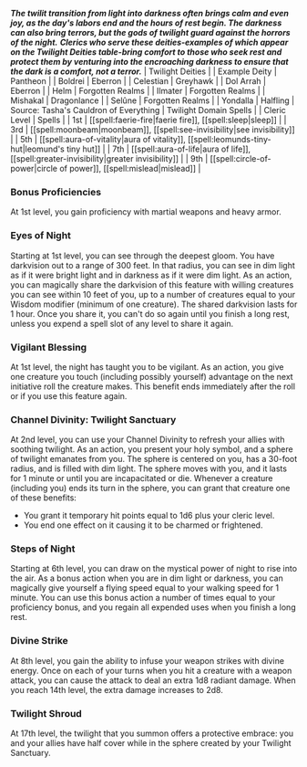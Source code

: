 ***The twilit transition from light into darkness often brings calm and even joy, as the day's labors end and the hours of rest begin. The darkness can also bring terrors, but the gods of twilight guard against the horrors of the night.***
***Clerics who serve these deities-examples of which appear on the Twilight Deities table-bring comfort to those who seek rest and protect them by venturing into the encroaching darkness to ensure that the dark is a comfort, not a terror.***
| Twilight Deities |
| Example Deity | Pantheon |
| Boldrei | Eberron |
| Celestian | Greyhawk |
| Dol Arrah | Eberron |
| Helm | Forgotten Realms |
| Ilmater | Forgotten Realms |
| Mishakal | Dragonlance |
| Selûne | Forgotten Realms |
| Yondalla | Halfling |
Source: Tasha's Cauldron of Everything
| Twilight Domain Spells |
| Cleric Level | Spells |
| 1st | [[spell:faerie-fire|faerie fire]], [[spell:sleep|sleep]] |
| 3rd | [[spell:moonbeam|moonbeam]], [[spell:see-invisibility|see invisibility]] |
| 5th | [[spell:aura-of-vitality|aura of vitality]], [[spell:leomunds-tiny-hut|leomund's tiny hut]] |
| 7th | [[spell:aura-of-life|aura of life]], [[spell:greater-invisibility|greater invisibility]] |
| 9th | [[spell:circle-of-power|circle of power]], [[spell:mislead|mislead]] |
### Bonus Proficiencies
At 1st level, you gain proficiency with martial weapons and heavy armor.
### Eyes of Night
Starting at 1st level, you can see through the deepest gloom. You have darkvision out to a range of 300 feet. In that radius, you can see in dim light as if it were bright light and in darkness as if it were dim light.
As an action, you can magically share the darkvision of this feature with willing creatures you can see within 10 feet of you, up to a number of creatures equal to your Wisdom modifier (minimum of one creature). The shared darkvision lasts for 1 hour. Once you share it, you can't do so again until you finish a long rest, unless you expend a spell slot of any level to share it again.
### Vigilant Blessing
At 1st level, the night has taught you to be vigilant. As an action, you give one creature you touch (including possibly yourself) advantage on the next initiative roll the creature makes. This benefit ends immediately after the roll or if you use this feature again.
### Channel Divinity: Twilight Sanctuary
At 2nd level, you can use your Channel Divinity to refresh your allies with soothing twilight.
As an action, you present your holy symbol, and a sphere of twilight emanates from you. The sphere is centered on you, has a 30-foot radius, and is filled with dim light. The sphere moves with you, and it lasts for 1 minute or until you are incapacitated or die. Whenever a creature (including you) ends its turn in the sphere, you can grant that creature one of these benefits:
* You grant it temporary hit points equal to 1d6 plus your cleric level.
* You end one effect on it causing it to be charmed or frightened.
### Steps of Night
Starting at 6th level, you can draw on the mystical power of night to rise into the air. As a bonus action when you are in dim light or darkness, you can magically give yourself a flying speed equal to your walking speed for 1 minute. You can use this bonus action a number of times equal to your proficiency bonus, and you regain all expended uses when you finish a long rest.
### Divine Strike
At 8th level, you gain the ability to infuse your weapon strikes with divine energy. Once on each of your turns when you hit a creature with a weapon attack, you can cause the attack to deal an extra 1d8 radiant damage. When you reach 14th level, the extra damage increases to 2d8.
### Twilight Shroud
At 17th level, the twilight that you summon offers a protective embrace: you and your allies have half cover while in the sphere created by your Twilight Sanctuary.
